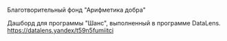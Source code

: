 Благотворительный фонд "Арифметика добра" 

Дашборд для программы "Шанс", выполненный в программе DataLens. 
https://datalens.yandex/t59n5fumiitci
